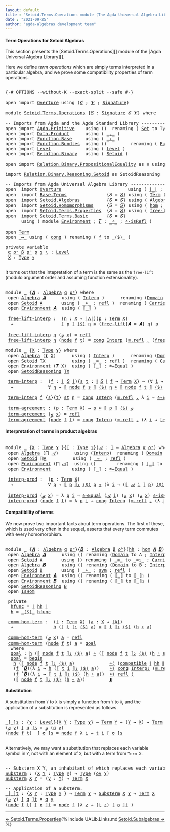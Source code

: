 ```yaml
---
layout: default
title : "Setoid.Terms.Operations module (The Agda Universal Algebra Library)"
date : "2021-09-25"
author: "agda-algebras development team"
---
```


#### <a id="term-operations">Term Operations for Setoid Algebras</a>

This section presents the [Setoid.Terms.Operations][] module of the [Agda Universal Algebra Library][].

Here we define *term operations* which are simply terms interpreted in a particular algebra, and we prove some compatibility properties of term operations.

<pre class="Agda">

<a id="511" class="Symbol">{-#</a> <a id="515" class="Keyword">OPTIONS</a> <a id="523" class="Pragma">--without-K</a> <a id="535" class="Pragma">--exact-split</a> <a id="549" class="Pragma">--safe</a> <a id="556" class="Symbol">#-}</a>

<a id="561" class="Keyword">open</a> <a id="566" class="Keyword">import</a> <a id="573" href="Overture.html" class="Module">Overture</a> <a id="582" class="Keyword">using</a> <a id="588" class="Symbol">(</a><a id="589" href="Overture.Signatures.html#648" class="Generalizable">𝓞</a> <a id="591" class="Symbol">;</a> <a id="593" href="Overture.Signatures.html#650" class="Generalizable">𝓥</a> <a id="595" class="Symbol">;</a> <a id="597" href="Overture.Signatures.html#3291" class="Function">Signature</a><a id="606" class="Symbol">)</a>

<a id="609" class="Keyword">module</a> <a id="616" href="Setoid.Terms.Operations.html" class="Module">Setoid.Terms.Operations</a> <a id="640" class="Symbol">{</a><a id="641" href="Setoid.Terms.Operations.html#641" class="Bound">𝑆</a> <a id="643" class="Symbol">:</a> <a id="645" href="Overture.Signatures.html#3291" class="Function">Signature</a> <a id="655" href="Overture.Signatures.html#648" class="Generalizable">𝓞</a> <a id="657" href="Overture.Signatures.html#650" class="Generalizable">𝓥</a><a id="658" class="Symbol">}</a> <a id="660" class="Keyword">where</a>

<a id="667" class="Comment">-- Imports from Agda and the Agda Standard Library ---------------------</a>
<a id="740" class="Keyword">open</a> <a id="745" class="Keyword">import</a> <a id="752" href="Agda.Primitive.html" class="Module">Agda.Primitive</a>    <a id="770" class="Keyword">using</a> <a id="776" class="Symbol">()</a>  <a id="780" class="Keyword">renaming</a> <a id="789" class="Symbol">(</a> <a id="791" href="Agda.Primitive.html#326" class="Primitive">Set</a> <a id="795" class="Symbol">to</a> <a id="798" class="Primitive">Type</a> <a id="803" class="Symbol">)</a>
<a id="805" class="Keyword">open</a> <a id="810" class="Keyword">import</a> <a id="817" href="Data.Product.html" class="Module">Data.Product</a>      <a id="835" class="Keyword">using</a> <a id="841" class="Symbol">(</a> <a id="843" href="Agda.Builtin.Sigma.html#236" class="InductiveConstructor Operator">_,_</a> <a id="847" class="Symbol">)</a>
<a id="849" class="Keyword">open</a> <a id="854" class="Keyword">import</a> <a id="861" href="Function.Base.html" class="Module">Function.Base</a>     <a id="879" class="Keyword">using</a> <a id="885" class="Symbol">(</a> <a id="887" href="Function.Base.html#1031" class="Function Operator">_∘_</a> <a id="891" class="Symbol">)</a>
<a id="893" class="Keyword">open</a> <a id="898" class="Keyword">import</a> <a id="905" href="Function.Bundles.html" class="Module">Function.Bundles</a>  <a id="923" class="Keyword">using</a> <a id="929" class="Symbol">()</a>         <a id="940" class="Keyword">renaming</a> <a id="949" class="Symbol">(</a> <a id="951" href="Function.Bundles.html#1868" class="Record">Func</a> <a id="956" class="Symbol">to</a> <a id="959" class="Record">_⟶_</a> <a id="963" class="Symbol">)</a>
<a id="965" class="Keyword">open</a> <a id="970" class="Keyword">import</a> <a id="977" href="Level.html" class="Module">Level</a>             <a id="995" class="Keyword">using</a> <a id="1001" class="Symbol">(</a> <a id="1003" href="Agda.Primitive.html#597" class="Postulate">Level</a> <a id="1009" class="Symbol">)</a>
<a id="1011" class="Keyword">open</a> <a id="1016" class="Keyword">import</a> <a id="1023" href="Relation.Binary.html" class="Module">Relation.Binary</a>   <a id="1041" class="Keyword">using</a> <a id="1047" class="Symbol">(</a> <a id="1049" href="Relation.Binary.Bundles.html#1009" class="Record">Setoid</a> <a id="1056" class="Symbol">)</a>

<a id="1059" class="Keyword">open</a> <a id="1064" class="Keyword">import</a> <a id="1071" href="Relation.Binary.PropositionalEquality.html" class="Module">Relation.Binary.PropositionalEquality</a> <a id="1109" class="Symbol">as</a> <a id="1112" class="Module">≡</a> <a id="1114" class="Keyword">using</a> <a id="1120" class="Symbol">(</a> <a id="1122" href="Agda.Builtin.Equality.html#151" class="Datatype Operator">_≡_</a> <a id="1126" class="Symbol">)</a>

<a id="1129" class="Keyword">import</a> <a id="1136" href="Relation.Binary.Reasoning.Setoid.html" class="Module">Relation.Binary.Reasoning.Setoid</a> <a id="1169" class="Symbol">as</a> <a id="1172" class="Module">SetoidReasoning</a>

<a id="1189" class="Comment">-- Imports from Agda Universal Algebra Library -----------------------------------</a>
<a id="1272" class="Keyword">open</a>  <a id="1278" class="Keyword">import</a> <a id="1285" href="Overture.html" class="Module">Overture</a>                         <a id="1318" class="Keyword">using</a> <a id="1324" class="Symbol">(</a> <a id="1326" href="Overture.Basic.html#4326" class="Function Operator">∣_∣</a> <a id="1330" class="Symbol">;</a> <a id="1332" href="Overture.Basic.html#4364" class="Function Operator">∥_∥</a> <a id="1336" class="Symbol">)</a>
<a id="1338" class="Keyword">open</a>  <a id="1344" class="Keyword">import</a> <a id="1351" href="Base.Terms.html" class="Module">Base.Terms</a>               <a id="1376" class="Symbol">{</a><a id="1377" class="Argument">𝑆</a> <a id="1379" class="Symbol">=</a> <a id="1381" href="Setoid.Terms.Operations.html#641" class="Bound">𝑆</a><a id="1382" class="Symbol">}</a> <a id="1384" class="Keyword">using</a> <a id="1390" class="Symbol">(</a> <a id="1392" href="Base.Terms.Basic.html#2087" class="Datatype">Term</a> <a id="1397" class="Symbol">)</a>
<a id="1399" class="Keyword">open</a>  <a id="1405" class="Keyword">import</a> <a id="1412" href="Setoid.Algebras.html" class="Module">Setoid.Algebras</a>          <a id="1437" class="Symbol">{</a><a id="1438" class="Argument">𝑆</a> <a id="1440" class="Symbol">=</a> <a id="1442" href="Setoid.Terms.Operations.html#641" class="Bound">𝑆</a><a id="1443" class="Symbol">}</a> <a id="1445" class="Keyword">using</a> <a id="1451" class="Symbol">(</a> <a id="1453" href="Setoid.Algebras.Basic.html#2837" class="Record">Algebra</a> <a id="1461" class="Symbol">;</a> <a id="1463" href="Setoid.Algebras.Basic.html#3776" class="Function Operator">_̂_</a> <a id="1467" class="Symbol">;</a> <a id="1469" href="Setoid.Algebras.Basic.html#1068" class="Function">ov</a> <a id="1472" class="Symbol">;</a> <a id="1474" href="Setoid.Algebras.Products.html#1634" class="Function">⨅</a> <a id="1476" class="Symbol">)</a>
<a id="1478" class="Keyword">open</a>  <a id="1484" class="Keyword">import</a> <a id="1491" href="Setoid.Homomorphisms.html" class="Module">Setoid.Homomorphisms</a>     <a id="1516" class="Symbol">{</a><a id="1517" class="Argument">𝑆</a> <a id="1519" class="Symbol">=</a> <a id="1521" href="Setoid.Terms.Operations.html#641" class="Bound">𝑆</a><a id="1522" class="Symbol">}</a> <a id="1524" class="Keyword">using</a> <a id="1530" class="Symbol">(</a> <a id="1532" href="Setoid.Homomorphisms.Basic.html#1918" class="Function">hom</a> <a id="1536" class="Symbol">;</a> <a id="1538" href="Setoid.Homomorphisms.Basic.html#1825" class="Record">IsHom</a> <a id="1544" class="Symbol">)</a>
<a id="1546" class="Keyword">open</a>  <a id="1552" class="Keyword">import</a> <a id="1559" href="Setoid.Terms.Properties.html" class="Module">Setoid.Terms.Properties</a>  <a id="1584" class="Symbol">{</a><a id="1585" class="Argument">𝑆</a> <a id="1587" class="Symbol">=</a> <a id="1589" href="Setoid.Terms.Operations.html#641" class="Bound">𝑆</a><a id="1590" class="Symbol">}</a> <a id="1592" class="Keyword">using</a> <a id="1598" class="Symbol">(</a> <a id="1600" href="Setoid.Terms.Properties.html#2572" class="Function">free-lift</a> <a id="1610" class="Symbol">)</a>
<a id="1612" class="Keyword">open</a>  <a id="1618" class="Keyword">import</a> <a id="1625" href="Setoid.Terms.Basic.html" class="Module">Setoid.Terms.Basic</a>       <a id="1650" class="Symbol">{</a><a id="1651" class="Argument">𝑆</a> <a id="1653" class="Symbol">=</a> <a id="1655" href="Setoid.Terms.Operations.html#641" class="Bound">𝑆</a><a id="1656" class="Symbol">}</a>
      <a id="1664" class="Keyword">using</a> <a id="1670" class="Symbol">(</a> <a id="1672" class="Keyword">module</a> <a id="1679" href="Setoid.Terms.Basic.html#3846" class="Module">Environment</a> <a id="1691" class="Symbol">;</a> <a id="1693" href="Setoid.Terms.Basic.html#2876" class="Function">𝑻</a> <a id="1695" class="Symbol">;</a> <a id="1697" href="Setoid.Terms.Basic.html#2024" class="Datatype Operator">_≐_</a> <a id="1701" class="Symbol">;</a> <a id="1703" href="Setoid.Terms.Basic.html#2259" class="Function">≐-isRefl</a> <a id="1712" class="Symbol">)</a>

<a id="1715" class="Keyword">open</a> <a id="1720" href="Base.Terms.Basic.html#2087" class="Module">Term</a>
<a id="1725" class="Keyword">open</a> <a id="1730" href="Setoid.Terms.Operations.html#959" class="Module">_⟶_</a> <a id="1734" class="Keyword">using</a> <a id="1740" class="Symbol">(</a> <a id="1742" href="Function.Bundles.html#1938" class="Field">cong</a> <a id="1747" class="Symbol">)</a> <a id="1749" class="Keyword">renaming</a> <a id="1758" class="Symbol">(</a> <a id="1760" href="Function.Bundles.html#1919" class="Field">f</a> <a id="1762" class="Symbol">to</a> <a id="1765" class="Field">_⟨$⟩_</a> <a id="1771" class="Symbol">)</a>

<a id="1774" class="Keyword">private</a> <a id="1782" class="Keyword">variable</a>
 <a id="1792" href="Setoid.Terms.Operations.html#1792" class="Generalizable">α</a> <a id="1794" href="Setoid.Terms.Operations.html#1794" class="Generalizable">ρᵃ</a> <a id="1797" href="Setoid.Terms.Operations.html#1797" class="Generalizable">β</a> <a id="1799" href="Setoid.Terms.Operations.html#1799" class="Generalizable">ρᵇ</a> <a id="1802" href="Setoid.Terms.Operations.html#1802" class="Generalizable">ρ</a> <a id="1804" href="Setoid.Terms.Operations.html#1804" class="Generalizable">χ</a> <a id="1806" href="Setoid.Terms.Operations.html#1806" class="Generalizable">ι</a> <a id="1808" class="Symbol">:</a> <a id="1810" href="Agda.Primitive.html#597" class="Postulate">Level</a>
 <a id="1817" href="Setoid.Terms.Operations.html#1817" class="Generalizable">X</a> <a id="1819" class="Symbol">:</a> <a id="1821" href="Setoid.Terms.Operations.html#798" class="Primitive">Type</a> <a id="1826" href="Setoid.Terms.Operations.html#1804" class="Generalizable">χ</a>

</pre>

It turns out that the intepretation of a term is the same as the `free-lift`
(modulo argument order and assuming function extensionality).

<pre class="Agda">

<a id="1995" class="Keyword">module</a> <a id="2002" href="Setoid.Terms.Operations.html#2002" class="Module">_</a> <a id="2004" class="Symbol">{</a><a id="2005" href="Setoid.Terms.Operations.html#2005" class="Bound">𝑨</a> <a id="2007" class="Symbol">:</a> <a id="2009" href="Setoid.Algebras.Basic.html#2837" class="Record">Algebra</a> <a id="2017" href="Setoid.Terms.Operations.html#1792" class="Generalizable">α</a> <a id="2019" href="Setoid.Terms.Operations.html#1794" class="Generalizable">ρᵃ</a><a id="2021" class="Symbol">}</a> <a id="2023" class="Keyword">where</a>
 <a id="2030" class="Keyword">open</a> <a id="2035" href="Setoid.Algebras.Basic.html#2837" class="Module">Algebra</a> <a id="2043" href="Setoid.Terms.Operations.html#2005" class="Bound">𝑨</a>      <a id="2050" class="Keyword">using</a> <a id="2056" class="Symbol">(</a> <a id="2058" href="Setoid.Algebras.Basic.html#2916" class="Field">Interp</a> <a id="2065" class="Symbol">)</a>      <a id="2072" class="Keyword">renaming</a> <a id="2081" class="Symbol">(</a><a id="2082" href="Setoid.Algebras.Basic.html#2894" class="Field">Domain</a> <a id="2089" class="Symbol">to</a> <a id="2092" class="Field">A</a> <a id="2094" class="Symbol">)</a>
 <a id="2097" class="Keyword">open</a> <a id="2102" href="Relation.Binary.Bundles.html#1009" class="Module">Setoid</a> <a id="2109" href="Setoid.Terms.Operations.html#2092" class="Field">A</a>       <a id="2117" class="Keyword">using</a> <a id="2123" class="Symbol">(</a> <a id="2125" href="Relation.Binary.Bundles.html#1098" class="Field Operator">_≈_</a> <a id="2129" class="Symbol">;</a> <a id="2131" href="Relation.Binary.Structures.html#1568" class="Function">refl</a> <a id="2136" class="Symbol">)</a>  <a id="2139" class="Keyword">renaming</a> <a id="2148" class="Symbol">(</a> <a id="2150" href="Relation.Binary.Bundles.html#1072" class="Field">Carrier</a> <a id="2158" class="Symbol">to</a> <a id="2161" class="Field">∣A∣</a> <a id="2165" class="Symbol">)</a>
 <a id="2168" class="Keyword">open</a> <a id="2173" href="Setoid.Terms.Basic.html#3846" class="Module">Environment</a> <a id="2185" href="Setoid.Terms.Operations.html#2005" class="Bound">𝑨</a>  <a id="2188" class="Keyword">using</a> <a id="2194" class="Symbol">(</a> <a id="2196" href="Setoid.Terms.Basic.html#4904" class="Function Operator">⟦_⟧</a> <a id="2200" class="Symbol">)</a>

 <a id="2204" href="Setoid.Terms.Operations.html#2204" class="Function">free-lift-interp</a> <a id="2221" class="Symbol">:</a>  <a id="2224" class="Symbol">(</a><a id="2225" href="Setoid.Terms.Operations.html#2225" class="Bound">η</a> <a id="2227" class="Symbol">:</a> <a id="2229" href="Setoid.Terms.Operations.html#1817" class="Generalizable">X</a> <a id="2231" class="Symbol">→</a> <a id="2233" href="Setoid.Terms.Operations.html#2161" class="Function">∣A∣</a><a id="2236" class="Symbol">)(</a><a id="2238" href="Setoid.Terms.Operations.html#2238" class="Bound">p</a> <a id="2240" class="Symbol">:</a> <a id="2242" href="Base.Terms.Basic.html#2087" class="Datatype">Term</a> <a id="2247" href="Setoid.Terms.Operations.html#1817" class="Generalizable">X</a><a id="2248" class="Symbol">)</a>
  <a id="2252" class="Symbol">→</a>                  <a id="2271" href="Setoid.Terms.Basic.html#4904" class="Function Operator">⟦</a> <a id="2273" href="Setoid.Terms.Operations.html#2238" class="Bound">p</a> <a id="2275" href="Setoid.Terms.Basic.html#4904" class="Function Operator">⟧</a> <a id="2277" href="Setoid.Terms.Operations.html#1765" class="Field Operator">⟨$⟩</a> <a id="2281" href="Setoid.Terms.Operations.html#2225" class="Bound">η</a> <a id="2283" href="Relation.Binary.Bundles.html#1098" class="Function Operator">≈</a> <a id="2285" class="Symbol">(</a><a id="2286" href="Setoid.Terms.Properties.html#2572" class="Function">free-lift</a><a id="2295" class="Symbol">{</a><a id="2296" class="Argument">𝑨</a> <a id="2298" class="Symbol">=</a> <a id="2300" href="Setoid.Terms.Operations.html#2005" class="Bound">𝑨</a><a id="2301" class="Symbol">}</a> <a id="2303" href="Setoid.Terms.Operations.html#2225" class="Bound">η</a><a id="2304" class="Symbol">)</a> <a id="2306" href="Setoid.Terms.Operations.html#2238" class="Bound">p</a>

 <a id="2310" href="Setoid.Terms.Operations.html#2204" class="Function">free-lift-interp</a> <a id="2327" href="Setoid.Terms.Operations.html#2327" class="Bound">η</a> <a id="2329" class="Symbol">(</a><a id="2330" href="Base.Terms.Basic.html#2128" class="InductiveConstructor">ℊ</a> <a id="2332" href="Setoid.Terms.Operations.html#2332" class="Bound">x</a><a id="2333" class="Symbol">)</a> <a id="2335" class="Symbol">=</a> <a id="2337" href="Relation.Binary.Structures.html#1568" class="Function">refl</a>
 <a id="2343" href="Setoid.Terms.Operations.html#2204" class="Function">free-lift-interp</a> <a id="2360" href="Setoid.Terms.Operations.html#2360" class="Bound">η</a> <a id="2362" class="Symbol">(</a><a id="2363" href="Base.Terms.Basic.html#2170" class="InductiveConstructor">node</a> <a id="2368" href="Setoid.Terms.Operations.html#2368" class="Bound">f</a> <a id="2370" href="Setoid.Terms.Operations.html#2370" class="Bound">t</a><a id="2371" class="Symbol">)</a> <a id="2373" class="Symbol">=</a> <a id="2375" href="Function.Bundles.html#1938" class="Field">cong</a> <a id="2380" href="Setoid.Algebras.Basic.html#2916" class="Field">Interp</a> <a id="2387" class="Symbol">(</a><a id="2388" href="Agda.Builtin.Equality.html#208" class="InductiveConstructor">≡.refl</a> <a id="2395" href="Agda.Builtin.Sigma.html#236" class="InductiveConstructor Operator">,</a> <a id="2397" class="Symbol">(</a><a id="2398" href="Setoid.Terms.Operations.html#2204" class="Function">free-lift-interp</a> <a id="2415" href="Setoid.Terms.Operations.html#2360" class="Bound">η</a><a id="2416" class="Symbol">)</a> <a id="2418" href="Function.Base.html#1031" class="Function Operator">∘</a> <a id="2420" href="Setoid.Terms.Operations.html#2370" class="Bound">t</a><a id="2421" class="Symbol">)</a>

<a id="2424" class="Keyword">module</a> <a id="2431" href="Setoid.Terms.Operations.html#2431" class="Module">_</a> <a id="2433" class="Symbol">{</a><a id="2434" href="Setoid.Terms.Operations.html#2434" class="Bound">X</a> <a id="2436" class="Symbol">:</a> <a id="2438" href="Setoid.Terms.Operations.html#798" class="Primitive">Type</a> <a id="2443" href="Setoid.Terms.Operations.html#1804" class="Generalizable">χ</a><a id="2444" class="Symbol">}</a> <a id="2446" class="Keyword">where</a>
 <a id="2453" class="Keyword">open</a> <a id="2458" href="Setoid.Algebras.Basic.html#2837" class="Module">Algebra</a> <a id="2466" class="Symbol">(</a><a id="2467" href="Setoid.Terms.Basic.html#2876" class="Function">𝑻</a> <a id="2469" href="Setoid.Terms.Operations.html#2434" class="Bound">X</a><a id="2470" class="Symbol">)</a>      <a id="2477" class="Keyword">using</a> <a id="2483" class="Symbol">(</a> <a id="2485" href="Setoid.Algebras.Basic.html#2916" class="Field">Interp</a> <a id="2492" class="Symbol">)</a>      <a id="2499" class="Keyword">renaming</a> <a id="2508" class="Symbol">(</a><a id="2509" href="Setoid.Algebras.Basic.html#2894" class="Field">Domain</a> <a id="2516" class="Symbol">to</a> <a id="2519" class="Field">TX</a> <a id="2522" class="Symbol">)</a>
 <a id="2525" class="Keyword">open</a> <a id="2530" href="Relation.Binary.Bundles.html#1009" class="Module">Setoid</a> <a id="2537" href="Setoid.Terms.Operations.html#2519" class="Function">TX</a>          <a id="2549" class="Keyword">using</a> <a id="2555" class="Symbol">(</a> <a id="2557" href="Relation.Binary.Bundles.html#1098" class="Field Operator">_≈_</a> <a id="2561" class="Symbol">;</a> <a id="2563" href="Relation.Binary.Structures.html#1568" class="Function">refl</a> <a id="2568" class="Symbol">)</a>  <a id="2571" class="Keyword">renaming</a> <a id="2580" class="Symbol">(</a> <a id="2582" href="Relation.Binary.Bundles.html#1072" class="Field">Carrier</a> <a id="2590" class="Symbol">to</a> <a id="2593" class="Field">∣TX∣</a> <a id="2598" class="Symbol">)</a>
 <a id="2601" class="Keyword">open</a> <a id="2606" href="Setoid.Terms.Basic.html#3846" class="Module">Environment</a> <a id="2618" class="Symbol">(</a><a id="2619" href="Setoid.Terms.Basic.html#2876" class="Function">𝑻</a> <a id="2621" href="Setoid.Terms.Operations.html#2434" class="Bound">X</a><a id="2622" class="Symbol">)</a>  <a id="2625" class="Keyword">using</a> <a id="2631" class="Symbol">(</a> <a id="2633" href="Setoid.Terms.Basic.html#4904" class="Function Operator">⟦_⟧</a> <a id="2637" class="Symbol">;</a> <a id="2639" href="Setoid.Terms.Basic.html#5440" class="Function">≐→Equal</a> <a id="2647" class="Symbol">)</a>
 <a id="2650" class="Keyword">open</a> <a id="2655" href="Relation.Binary.Reasoning.Setoid.html" class="Module">SetoidReasoning</a> <a id="2671" href="Setoid.Terms.Operations.html#2519" class="Function">TX</a>

 <a id="2676" href="Setoid.Terms.Operations.html#2676" class="Function">term-interp</a> <a id="2688" class="Symbol">:</a>  <a id="2691" class="Symbol">(</a><a id="2692" href="Setoid.Terms.Operations.html#2692" class="Bound">f</a> <a id="2694" class="Symbol">:</a> <a id="2696" href="Overture.Basic.html#4326" class="Function Operator">∣</a> <a id="2698" href="Setoid.Terms.Operations.html#641" class="Bound">𝑆</a> <a id="2700" href="Overture.Basic.html#4326" class="Function Operator">∣</a><a id="2701" class="Symbol">){</a><a id="2703" href="Setoid.Terms.Operations.html#2703" class="Bound">s</a> <a id="2705" href="Setoid.Terms.Operations.html#2705" class="Bound">t</a> <a id="2707" class="Symbol">:</a> <a id="2709" href="Overture.Basic.html#4364" class="Function Operator">∥</a> <a id="2711" href="Setoid.Terms.Operations.html#641" class="Bound">𝑆</a> <a id="2713" href="Overture.Basic.html#4364" class="Function Operator">∥</a> <a id="2715" href="Setoid.Terms.Operations.html#2692" class="Bound">f</a> <a id="2717" class="Symbol">→</a> <a id="2719" href="Base.Terms.Basic.html#2087" class="Datatype">Term</a> <a id="2724" href="Setoid.Terms.Operations.html#2434" class="Bound">X</a><a id="2725" class="Symbol">}</a> <a id="2727" class="Symbol">→</a> <a id="2729" class="Symbol">(∀</a> <a id="2732" href="Setoid.Terms.Operations.html#2732" class="Bound">i</a> <a id="2734" class="Symbol">→</a> <a id="2736" href="Setoid.Terms.Operations.html#2703" class="Bound">s</a> <a id="2738" href="Setoid.Terms.Operations.html#2732" class="Bound">i</a> <a id="2740" href="Setoid.Terms.Basic.html#2024" class="Datatype Operator">≐</a> <a id="2742" href="Setoid.Terms.Operations.html#2705" class="Bound">t</a> <a id="2744" href="Setoid.Terms.Operations.html#2732" class="Bound">i</a><a id="2745" class="Symbol">)</a>
  <a id="2749" class="Symbol">→</a>             <a id="2763" class="Symbol">∀</a> <a id="2765" href="Setoid.Terms.Operations.html#2765" class="Bound">η</a> <a id="2767" class="Symbol">→</a> <a id="2769" href="Setoid.Terms.Basic.html#4904" class="Function Operator">⟦</a> <a id="2771" href="Base.Terms.Basic.html#2170" class="InductiveConstructor">node</a> <a id="2776" href="Setoid.Terms.Operations.html#2692" class="Bound">f</a> <a id="2778" href="Setoid.Terms.Operations.html#2703" class="Bound">s</a> <a id="2780" href="Setoid.Terms.Basic.html#4904" class="Function Operator">⟧</a> <a id="2782" href="Setoid.Terms.Operations.html#1765" class="Field Operator">⟨$⟩</a> <a id="2786" href="Setoid.Terms.Operations.html#2765" class="Bound">η</a> <a id="2788" href="Relation.Binary.Bundles.html#1098" class="Function Operator">≈</a> <a id="2790" href="Setoid.Terms.Basic.html#4904" class="Function Operator">⟦</a> <a id="2792" href="Base.Terms.Basic.html#2170" class="InductiveConstructor">node</a> <a id="2797" href="Setoid.Terms.Operations.html#2692" class="Bound">f</a> <a id="2799" href="Setoid.Terms.Operations.html#2705" class="Bound">t</a> <a id="2801" href="Setoid.Terms.Basic.html#4904" class="Function Operator">⟧</a> <a id="2803" href="Setoid.Terms.Operations.html#1765" class="Field Operator">⟨$⟩</a> <a id="2807" href="Setoid.Terms.Operations.html#2765" class="Bound">η</a> <a id="2809" class="Comment">-- (f ̂ 𝑻 X) t</a>

 <a id="2826" href="Setoid.Terms.Operations.html#2676" class="Function">term-interp</a> <a id="2838" href="Setoid.Terms.Operations.html#2838" class="Bound">f</a> <a id="2840" class="Symbol">{</a><a id="2841" href="Setoid.Terms.Operations.html#2841" class="Bound">s</a><a id="2842" class="Symbol">}{</a><a id="2844" href="Setoid.Terms.Operations.html#2844" class="Bound">t</a><a id="2845" class="Symbol">}</a> <a id="2847" href="Setoid.Terms.Operations.html#2847" class="Bound">st</a> <a id="2850" href="Setoid.Terms.Operations.html#2850" class="Bound">η</a> <a id="2852" class="Symbol">=</a> <a id="2854" href="Function.Bundles.html#1938" class="Field">cong</a> <a id="2859" href="Setoid.Algebras.Basic.html#2916" class="Function">Interp</a> <a id="2866" class="Symbol">(</a><a id="2867" href="Agda.Builtin.Equality.html#208" class="InductiveConstructor">≡.refl</a> <a id="2874" href="Agda.Builtin.Sigma.html#236" class="InductiveConstructor Operator">,</a> <a id="2876" class="Symbol">λ</a> <a id="2878" href="Setoid.Terms.Operations.html#2878" class="Bound">i</a> <a id="2880" class="Symbol">→</a> <a id="2882" href="Setoid.Terms.Basic.html#5440" class="Function">≐→Equal</a> <a id="2890" class="Symbol">(</a><a id="2891" href="Setoid.Terms.Operations.html#2841" class="Bound">s</a> <a id="2893" href="Setoid.Terms.Operations.html#2878" class="Bound">i</a><a id="2894" class="Symbol">)</a> <a id="2896" class="Symbol">(</a><a id="2897" href="Setoid.Terms.Operations.html#2844" class="Bound">t</a> <a id="2899" href="Setoid.Terms.Operations.html#2878" class="Bound">i</a><a id="2900" class="Symbol">)</a> <a id="2902" class="Symbol">(</a><a id="2903" href="Setoid.Terms.Operations.html#2847" class="Bound">st</a> <a id="2906" href="Setoid.Terms.Operations.html#2878" class="Bound">i</a><a id="2907" class="Symbol">)</a> <a id="2909" href="Setoid.Terms.Operations.html#2850" class="Bound">η</a> <a id="2911" class="Symbol">)</a>

 <a id="2915" href="Setoid.Terms.Operations.html#2915" class="Function">term-agreement</a> <a id="2930" class="Symbol">:</a> <a id="2932" class="Symbol">(</a><a id="2933" href="Setoid.Terms.Operations.html#2933" class="Bound">p</a> <a id="2935" class="Symbol">:</a> <a id="2937" href="Base.Terms.Basic.html#2087" class="Datatype">Term</a> <a id="2942" href="Setoid.Terms.Operations.html#2434" class="Bound">X</a><a id="2943" class="Symbol">)</a> <a id="2945" class="Symbol">→</a> <a id="2947" href="Setoid.Terms.Operations.html#2933" class="Bound">p</a> <a id="2949" href="Relation.Binary.Bundles.html#1098" class="Function Operator">≈</a> <a id="2951" href="Setoid.Terms.Basic.html#4904" class="Function Operator">⟦</a> <a id="2953" href="Setoid.Terms.Operations.html#2933" class="Bound">p</a> <a id="2955" href="Setoid.Terms.Basic.html#4904" class="Function Operator">⟧</a> <a id="2957" href="Setoid.Terms.Operations.html#1765" class="Field Operator">⟨$⟩</a> <a id="2961" href="Base.Terms.Basic.html#2128" class="InductiveConstructor">ℊ</a>
 <a id="2964" href="Setoid.Terms.Operations.html#2915" class="Function">term-agreement</a> <a id="2979" class="Symbol">(</a><a id="2980" href="Base.Terms.Basic.html#2128" class="InductiveConstructor">ℊ</a> <a id="2982" href="Setoid.Terms.Operations.html#2982" class="Bound">x</a><a id="2983" class="Symbol">)</a> <a id="2985" class="Symbol">=</a> <a id="2987" href="Relation.Binary.Structures.html#1568" class="Function">refl</a>
 <a id="2993" href="Setoid.Terms.Operations.html#2915" class="Function">term-agreement</a> <a id="3008" class="Symbol">(</a><a id="3009" href="Base.Terms.Basic.html#2170" class="InductiveConstructor">node</a> <a id="3014" href="Setoid.Terms.Operations.html#3014" class="Bound">f</a> <a id="3016" href="Setoid.Terms.Operations.html#3016" class="Bound">t</a><a id="3017" class="Symbol">)</a> <a id="3019" class="Symbol">=</a> <a id="3021" href="Function.Bundles.html#1938" class="Field">cong</a> <a id="3026" href="Setoid.Algebras.Basic.html#2916" class="Function">Interp</a> <a id="3033" class="Symbol">(</a><a id="3034" href="Agda.Builtin.Equality.html#208" class="InductiveConstructor">≡.refl</a> <a id="3041" href="Agda.Builtin.Sigma.html#236" class="InductiveConstructor Operator">,</a> <a id="3043" class="Symbol">(λ</a> <a id="3046" href="Setoid.Terms.Operations.html#3046" class="Bound">i</a> <a id="3048" class="Symbol">→</a> <a id="3050" href="Setoid.Terms.Operations.html#2915" class="Function">term-agreement</a> <a id="3065" class="Symbol">(</a><a id="3066" href="Setoid.Terms.Operations.html#3016" class="Bound">t</a> <a id="3068" href="Setoid.Terms.Operations.html#3046" class="Bound">i</a><a id="3069" class="Symbol">)))</a>
</pre>

#### <a id="interpretation-of-terms-in-product-algebras">Interpretation of terms in product algebras</a>

<pre class="Agda">

<a id="3205" class="Keyword">module</a> <a id="3212" href="Setoid.Terms.Operations.html#3212" class="Module">_</a> <a id="3214" class="Symbol">{</a><a id="3215" href="Setoid.Terms.Operations.html#3215" class="Bound">X</a> <a id="3217" class="Symbol">:</a> <a id="3219" href="Setoid.Terms.Operations.html#798" class="Primitive">Type</a> <a id="3224" href="Setoid.Terms.Operations.html#1804" class="Generalizable">χ</a> <a id="3226" class="Symbol">}{</a><a id="3228" href="Setoid.Terms.Operations.html#3228" class="Bound">I</a> <a id="3230" class="Symbol">:</a> <a id="3232" href="Setoid.Terms.Operations.html#798" class="Primitive">Type</a> <a id="3237" href="Setoid.Terms.Operations.html#1806" class="Generalizable">ι</a><a id="3238" class="Symbol">}(</a><a id="3240" href="Setoid.Terms.Operations.html#3240" class="Bound">𝒜</a> <a id="3242" class="Symbol">:</a> <a id="3244" href="Setoid.Terms.Operations.html#3228" class="Bound">I</a> <a id="3246" class="Symbol">→</a> <a id="3248" href="Setoid.Algebras.Basic.html#2837" class="Record">Algebra</a> <a id="3256" href="Setoid.Terms.Operations.html#1792" class="Generalizable">α</a> <a id="3258" href="Setoid.Terms.Operations.html#1794" class="Generalizable">ρᵃ</a><a id="3260" class="Symbol">)</a> <a id="3262" class="Keyword">where</a>
 <a id="3269" class="Keyword">open</a> <a id="3274" href="Setoid.Algebras.Basic.html#2837" class="Module">Algebra</a> <a id="3282" class="Symbol">(</a><a id="3283" href="Setoid.Algebras.Products.html#1634" class="Function">⨅</a> <a id="3285" href="Setoid.Terms.Operations.html#3240" class="Bound">𝒜</a><a id="3286" class="Symbol">)</a>      <a id="3293" class="Keyword">using</a> <a id="3299" class="Symbol">(</a><a id="3300" href="Setoid.Algebras.Basic.html#2916" class="Field">Interp</a><a id="3306" class="Symbol">)</a>  <a id="3309" class="Keyword">renaming</a> <a id="3318" class="Symbol">(</a> <a id="3320" href="Setoid.Algebras.Basic.html#2894" class="Field">Domain</a> <a id="3327" class="Symbol">to</a> <a id="3330" class="Field">⨅A</a> <a id="3333" class="Symbol">)</a>
 <a id="3336" class="Keyword">open</a> <a id="3341" href="Relation.Binary.Bundles.html#1009" class="Module">Setoid</a> <a id="3348" href="Setoid.Terms.Operations.html#3330" class="Function">⨅A</a>          <a id="3360" class="Keyword">using</a> <a id="3366" class="Symbol">(</a> <a id="3368" href="Relation.Binary.Bundles.html#1098" class="Field Operator">_≈_</a> <a id="3372" class="Symbol">;</a> <a id="3374" href="Relation.Binary.Structures.html#1568" class="Function">refl</a> <a id="3379" class="Symbol">)</a>
 <a id="3382" class="Keyword">open</a> <a id="3387" href="Setoid.Terms.Basic.html#3846" class="Module">Environment</a> <a id="3399" class="Symbol">(</a><a id="3400" href="Setoid.Algebras.Products.html#1634" class="Function">⨅</a> <a id="3402" href="Setoid.Terms.Operations.html#3240" class="Bound">𝒜</a><a id="3403" class="Symbol">)</a>  <a id="3406" class="Keyword">using</a> <a id="3412" class="Symbol">()</a>        <a id="3422" class="Keyword">renaming</a> <a id="3431" class="Symbol">(</a> <a id="3433" href="Setoid.Terms.Basic.html#4904" class="Function Operator">⟦_⟧</a> <a id="3437" class="Symbol">to</a> <a id="3440" class="Function Operator">⟦_⟧₁</a> <a id="3445" class="Symbol">)</a>
 <a id="3448" class="Keyword">open</a> <a id="3453" href="Setoid.Terms.Basic.html#3846" class="Module">Environment</a>        <a id="3472" class="Keyword">using</a> <a id="3478" class="Symbol">(</a> <a id="3480" href="Setoid.Terms.Basic.html#4904" class="Function Operator">⟦_⟧</a> <a id="3484" class="Symbol">;</a> <a id="3486" href="Setoid.Terms.Basic.html#5440" class="Function">≐→Equal</a> <a id="3494" class="Symbol">)</a>

 <a id="3498" href="Setoid.Terms.Operations.html#3498" class="Function">interp-prod</a> <a id="3510" class="Symbol">:</a>  <a id="3513" class="Symbol">(</a><a id="3514" href="Setoid.Terms.Operations.html#3514" class="Bound">p</a> <a id="3516" class="Symbol">:</a> <a id="3518" href="Base.Terms.Basic.html#2087" class="Datatype">Term</a> <a id="3523" href="Setoid.Terms.Operations.html#3215" class="Bound">X</a><a id="3524" class="Symbol">)</a>
  <a id="3528" class="Symbol">→</a>             <a id="3542" class="Symbol">∀</a> <a id="3544" href="Setoid.Terms.Operations.html#3544" class="Bound">ρ</a> <a id="3546" class="Symbol">→</a> <a id="3548" href="Setoid.Terms.Operations.html#3440" class="Function Operator">⟦</a> <a id="3550" href="Setoid.Terms.Operations.html#3514" class="Bound">p</a> <a id="3552" href="Setoid.Terms.Operations.html#3440" class="Function Operator">⟧₁</a> <a id="3555" href="Setoid.Terms.Operations.html#1765" class="Field Operator">⟨$⟩</a> <a id="3559" href="Setoid.Terms.Operations.html#3544" class="Bound">ρ</a> <a id="3561" href="Relation.Binary.Bundles.html#1098" class="Function Operator">≈</a> <a id="3563" class="Symbol">(λ</a> <a id="3566" href="Setoid.Terms.Operations.html#3566" class="Bound">i</a> <a id="3568" class="Symbol">→</a> <a id="3570" class="Symbol">(</a><a id="3571" href="Setoid.Terms.Basic.html#4904" class="Function Operator">⟦</a> <a id="3573" href="Setoid.Terms.Operations.html#3240" class="Bound">𝒜</a> <a id="3575" href="Setoid.Terms.Operations.html#3566" class="Bound">i</a> <a id="3577" href="Setoid.Terms.Basic.html#4904" class="Function Operator">⟧</a> <a id="3579" href="Setoid.Terms.Operations.html#3514" class="Bound">p</a><a id="3580" class="Symbol">)</a> <a id="3582" href="Setoid.Terms.Operations.html#1765" class="Field Operator">⟨$⟩</a> <a id="3586" class="Symbol">(λ</a> <a id="3589" href="Setoid.Terms.Operations.html#3589" class="Bound">x</a> <a id="3591" class="Symbol">→</a> <a id="3593" class="Symbol">(</a><a id="3594" href="Setoid.Terms.Operations.html#3544" class="Bound">ρ</a> <a id="3596" href="Setoid.Terms.Operations.html#3589" class="Bound">x</a><a id="3597" class="Symbol">)</a> <a id="3599" href="Setoid.Terms.Operations.html#3566" class="Bound">i</a><a id="3600" class="Symbol">))</a>

 <a id="3605" href="Setoid.Terms.Operations.html#3498" class="Function">interp-prod</a> <a id="3617" class="Symbol">(</a><a id="3618" href="Base.Terms.Basic.html#2128" class="InductiveConstructor">ℊ</a> <a id="3620" href="Setoid.Terms.Operations.html#3620" class="Bound">x</a><a id="3621" class="Symbol">)</a> <a id="3623" class="Symbol">=</a> <a id="3625" class="Symbol">λ</a> <a id="3627" href="Setoid.Terms.Operations.html#3627" class="Bound">ρ</a> <a id="3629" href="Setoid.Terms.Operations.html#3629" class="Bound">i</a> <a id="3631" class="Symbol">→</a> <a id="3633" href="Setoid.Terms.Basic.html#5440" class="Function">≐→Equal</a> <a id="3641" class="Symbol">(</a><a id="3642" href="Setoid.Terms.Operations.html#3240" class="Bound">𝒜</a> <a id="3644" href="Setoid.Terms.Operations.html#3629" class="Bound">i</a><a id="3645" class="Symbol">)</a> <a id="3647" class="Symbol">(</a><a id="3648" href="Base.Terms.Basic.html#2128" class="InductiveConstructor">ℊ</a> <a id="3650" href="Setoid.Terms.Operations.html#3620" class="Bound">x</a><a id="3651" class="Symbol">)</a> <a id="3653" class="Symbol">(</a><a id="3654" href="Base.Terms.Basic.html#2128" class="InductiveConstructor">ℊ</a> <a id="3656" href="Setoid.Terms.Operations.html#3620" class="Bound">x</a><a id="3657" class="Symbol">)</a> <a id="3659" href="Setoid.Terms.Basic.html#2259" class="Function">≐-isRefl</a> <a id="3668" class="Symbol">λ</a> <a id="3670" href="Setoid.Terms.Operations.html#3670" class="Bound">x&#39;</a> <a id="3673" class="Symbol">→</a> <a id="3675" class="Symbol">(</a><a id="3676" href="Setoid.Terms.Operations.html#3627" class="Bound">ρ</a> <a id="3678" href="Setoid.Terms.Operations.html#3620" class="Bound">x</a><a id="3679" class="Symbol">)</a> <a id="3681" href="Setoid.Terms.Operations.html#3629" class="Bound">i</a>
 <a id="3684" href="Setoid.Terms.Operations.html#3498" class="Function">interp-prod</a> <a id="3696" class="Symbol">(</a><a id="3697" href="Base.Terms.Basic.html#2170" class="InductiveConstructor">node</a> <a id="3702" href="Setoid.Terms.Operations.html#3702" class="Bound">f</a> <a id="3704" href="Setoid.Terms.Operations.html#3704" class="Bound">t</a><a id="3705" class="Symbol">)</a> <a id="3707" class="Symbol">=</a> <a id="3709" class="Symbol">λ</a> <a id="3711" href="Setoid.Terms.Operations.html#3711" class="Bound">ρ</a> <a id="3713" href="Setoid.Terms.Operations.html#3713" class="Bound">i</a> <a id="3715" class="Symbol">→</a> <a id="3717" href="Function.Bundles.html#1938" class="Field">cong</a> <a id="3722" href="Setoid.Algebras.Basic.html#2916" class="Function">Interp</a> <a id="3729" class="Symbol">(</a><a id="3730" href="Agda.Builtin.Equality.html#208" class="InductiveConstructor">≡.refl</a> <a id="3737" href="Agda.Builtin.Sigma.html#236" class="InductiveConstructor Operator">,</a> <a id="3739" class="Symbol">(λ</a> <a id="3742" href="Setoid.Terms.Operations.html#3742" class="Bound">j</a> <a id="3744" href="Setoid.Terms.Operations.html#3744" class="Bound">k</a> <a id="3746" class="Symbol">→</a> <a id="3748" href="Setoid.Terms.Operations.html#3498" class="Function">interp-prod</a> <a id="3760" class="Symbol">(</a><a id="3761" href="Setoid.Terms.Operations.html#3704" class="Bound">t</a> <a id="3763" href="Setoid.Terms.Operations.html#3742" class="Bound">j</a><a id="3764" class="Symbol">)</a> <a id="3766" href="Setoid.Terms.Operations.html#3711" class="Bound">ρ</a> <a id="3768" href="Setoid.Terms.Operations.html#3744" class="Bound">k</a><a id="3769" class="Symbol">))</a> <a id="3772" href="Setoid.Terms.Operations.html#3713" class="Bound">i</a>
</pre>

#### <a id="compatibility-of-terms">Compatibility of terms</a>

We now prove two important facts about term operations.  The first of these, which is used very often in the sequel, asserts that every term commutes with every homomorphism.

<pre class="Agda">

<a id="4040" class="Keyword">module</a> <a id="4047" href="Setoid.Terms.Operations.html#4047" class="Module">_</a> <a id="4049" class="Symbol">{</a><a id="4050" href="Setoid.Terms.Operations.html#4050" class="Bound">𝑨</a> <a id="4052" class="Symbol">:</a> <a id="4054" href="Setoid.Algebras.Basic.html#2837" class="Record">Algebra</a> <a id="4062" href="Setoid.Terms.Operations.html#1792" class="Generalizable">α</a> <a id="4064" href="Setoid.Terms.Operations.html#1794" class="Generalizable">ρᵃ</a><a id="4066" class="Symbol">}{</a><a id="4068" href="Setoid.Terms.Operations.html#4068" class="Bound">𝑩</a> <a id="4070" class="Symbol">:</a> <a id="4072" href="Setoid.Algebras.Basic.html#2837" class="Record">Algebra</a> <a id="4080" href="Setoid.Terms.Operations.html#1797" class="Generalizable">β</a> <a id="4082" href="Setoid.Terms.Operations.html#1799" class="Generalizable">ρᵇ</a><a id="4084" class="Symbol">}(</a><a id="4086" href="Setoid.Terms.Operations.html#4086" class="Bound">hh</a> <a id="4089" class="Symbol">:</a> <a id="4091" href="Setoid.Homomorphisms.Basic.html#1918" class="Function">hom</a> <a id="4095" href="Setoid.Terms.Operations.html#4050" class="Bound">𝑨</a> <a id="4097" href="Setoid.Terms.Operations.html#4068" class="Bound">𝑩</a><a id="4098" class="Symbol">)</a> <a id="4100" class="Keyword">where</a>
 <a id="4107" class="Keyword">open</a> <a id="4112" href="Setoid.Algebras.Basic.html#2837" class="Module">Algebra</a> <a id="4120" href="Setoid.Terms.Operations.html#4050" class="Bound">𝑨</a>      <a id="4127" class="Keyword">using</a> <a id="4133" class="Symbol">()</a> <a id="4136" class="Keyword">renaming</a> <a id="4145" class="Symbol">(</a><a id="4146" href="Setoid.Algebras.Basic.html#2894" class="Field">Domain</a> <a id="4153" class="Symbol">to</a> <a id="4156" class="Field">A</a> <a id="4158" class="Symbol">;</a> <a id="4160" href="Setoid.Algebras.Basic.html#2916" class="Field">Interp</a> <a id="4167" class="Symbol">to</a> <a id="4170" class="Field">Interp₁</a> <a id="4178" class="Symbol">)</a>
 <a id="4181" class="Keyword">open</a> <a id="4186" href="Relation.Binary.Bundles.html#1009" class="Module">Setoid</a> <a id="4193" href="Setoid.Terms.Operations.html#4156" class="Function">A</a>       <a id="4201" class="Keyword">using</a> <a id="4207" class="Symbol">()</a> <a id="4210" class="Keyword">renaming</a> <a id="4219" class="Symbol">(</a> <a id="4221" href="Relation.Binary.Bundles.html#1098" class="Field Operator">_≈_</a> <a id="4225" class="Symbol">to</a> <a id="4228" class="Field Operator">_≈₁_</a> <a id="4233" class="Symbol">;</a> <a id="4235" href="Relation.Binary.Bundles.html#1072" class="Field">Carrier</a> <a id="4243" class="Symbol">to</a> <a id="4246" class="Field">∣A∣</a> <a id="4250" class="Symbol">)</a>
 <a id="4253" class="Keyword">open</a> <a id="4258" href="Setoid.Algebras.Basic.html#2837" class="Module">Algebra</a> <a id="4266" href="Setoid.Terms.Operations.html#4068" class="Bound">𝑩</a>      <a id="4273" class="Keyword">using</a> <a id="4279" class="Symbol">()</a> <a id="4282" class="Keyword">renaming</a> <a id="4291" class="Symbol">(</a><a id="4292" href="Setoid.Algebras.Basic.html#2894" class="Field">Domain</a> <a id="4299" class="Symbol">to</a> <a id="4302" class="Field">B</a> <a id="4304" class="Symbol">;</a> <a id="4306" href="Setoid.Algebras.Basic.html#2916" class="Field">Interp</a> <a id="4313" class="Symbol">to</a> <a id="4316" class="Field">Interp₂</a> <a id="4324" class="Symbol">)</a>
 <a id="4327" class="Keyword">open</a> <a id="4332" href="Relation.Binary.Bundles.html#1009" class="Module">Setoid</a> <a id="4339" href="Setoid.Terms.Operations.html#4302" class="Function">B</a>       <a id="4347" class="Keyword">using</a> <a id="4353" class="Symbol">(</a> <a id="4355" href="Relation.Binary.Bundles.html#1098" class="Field Operator">_≈_</a> <a id="4359" class="Symbol">;</a> <a id="4361" href="Relation.Binary.Structures.html#1594" class="Function">sym</a> <a id="4365" class="Symbol">;</a> <a id="4367" href="Relation.Binary.Structures.html#1568" class="Function">refl</a> <a id="4372" class="Symbol">)</a>
 <a id="4375" class="Keyword">open</a> <a id="4380" href="Setoid.Terms.Basic.html#3846" class="Module">Environment</a> <a id="4392" href="Setoid.Terms.Operations.html#4050" class="Bound">𝑨</a>  <a id="4395" class="Keyword">using</a> <a id="4401" class="Symbol">()</a> <a id="4404" class="Keyword">renaming</a> <a id="4413" class="Symbol">(</a> <a id="4415" href="Setoid.Terms.Basic.html#4904" class="Function Operator">⟦_⟧</a> <a id="4419" class="Symbol">to</a> <a id="4422" class="Function Operator">⟦_⟧₁</a> <a id="4427" class="Symbol">)</a>
 <a id="4430" class="Keyword">open</a> <a id="4435" href="Setoid.Terms.Basic.html#3846" class="Module">Environment</a> <a id="4447" href="Setoid.Terms.Operations.html#4068" class="Bound">𝑩</a>  <a id="4450" class="Keyword">using</a> <a id="4456" class="Symbol">()</a> <a id="4459" class="Keyword">renaming</a> <a id="4468" class="Symbol">(</a> <a id="4470" href="Setoid.Terms.Basic.html#4904" class="Function Operator">⟦_⟧</a> <a id="4474" class="Symbol">to</a> <a id="4477" class="Function Operator">⟦_⟧₂</a> <a id="4482" class="Symbol">)</a>
 <a id="4485" class="Keyword">open</a> <a id="4490" href="Relation.Binary.Reasoning.Setoid.html" class="Module">SetoidReasoning</a> <a id="4506" href="Setoid.Terms.Operations.html#4302" class="Function">B</a>
 <a id="4509" class="Keyword">open</a> <a id="4514" href="Setoid.Homomorphisms.Basic.html#1825" class="Module">IsHom</a>

 <a id="4522" class="Keyword">private</a>
  <a id="4532" href="Setoid.Terms.Operations.html#4532" class="Function">hfunc</a> <a id="4538" class="Symbol">=</a> <a id="4540" href="Overture.Basic.html#4326" class="Function Operator">∣</a> <a id="4542" href="Setoid.Terms.Operations.html#4086" class="Bound">hh</a> <a id="4545" href="Overture.Basic.html#4326" class="Function Operator">∣</a>
  <a id="4549" href="Setoid.Terms.Operations.html#4549" class="Function">h</a> <a id="4551" class="Symbol">=</a> <a id="4553" href="Setoid.Terms.Operations.html#1765" class="Field Operator">_⟨$⟩_</a> <a id="4559" href="Setoid.Terms.Operations.html#4532" class="Function">hfunc</a>

 <a id="4567" href="Setoid.Terms.Operations.html#4567" class="Function">comm-hom-term</a> <a id="4581" class="Symbol">:</a>  <a id="4584" class="Symbol">(</a><a id="4585" href="Setoid.Terms.Operations.html#4585" class="Bound">t</a> <a id="4587" class="Symbol">:</a> <a id="4589" href="Base.Terms.Basic.html#2087" class="Datatype">Term</a> <a id="4594" href="Setoid.Terms.Operations.html#1817" class="Generalizable">X</a><a id="4595" class="Symbol">)</a> <a id="4597" class="Symbol">(</a><a id="4598" href="Setoid.Terms.Operations.html#4598" class="Bound">a</a> <a id="4600" class="Symbol">:</a> <a id="4602" href="Setoid.Terms.Operations.html#1817" class="Generalizable">X</a> <a id="4604" class="Symbol">→</a> <a id="4606" href="Setoid.Terms.Operations.html#4246" class="Function">∣A∣</a><a id="4609" class="Symbol">)</a>
  <a id="4613" class="Symbol">→</a>               <a id="4629" href="Setoid.Terms.Operations.html#4549" class="Function">h</a> <a id="4631" class="Symbol">(</a><a id="4632" href="Setoid.Terms.Operations.html#4422" class="Function Operator">⟦</a> <a id="4634" href="Setoid.Terms.Operations.html#4585" class="Bound">t</a> <a id="4636" href="Setoid.Terms.Operations.html#4422" class="Function Operator">⟧₁</a> <a id="4639" href="Setoid.Terms.Operations.html#1765" class="Field Operator">⟨$⟩</a> <a id="4643" href="Setoid.Terms.Operations.html#4598" class="Bound">a</a><a id="4644" class="Symbol">)</a> <a id="4646" href="Relation.Binary.Bundles.html#1098" class="Function Operator">≈</a> <a id="4648" href="Setoid.Terms.Operations.html#4477" class="Function Operator">⟦</a> <a id="4650" href="Setoid.Terms.Operations.html#4585" class="Bound">t</a> <a id="4652" href="Setoid.Terms.Operations.html#4477" class="Function Operator">⟧₂</a> <a id="4655" href="Setoid.Terms.Operations.html#1765" class="Field Operator">⟨$⟩</a> <a id="4659" class="Symbol">(</a><a id="4660" href="Setoid.Terms.Operations.html#4549" class="Function">h</a> <a id="4662" href="Function.Base.html#1031" class="Function Operator">∘</a> <a id="4664" href="Setoid.Terms.Operations.html#4598" class="Bound">a</a><a id="4665" class="Symbol">)</a>

 <a id="4669" href="Setoid.Terms.Operations.html#4567" class="Function">comm-hom-term</a> <a id="4683" class="Symbol">(</a><a id="4684" href="Base.Terms.Basic.html#2128" class="InductiveConstructor">ℊ</a> <a id="4686" href="Setoid.Terms.Operations.html#4686" class="Bound">x</a><a id="4687" class="Symbol">)</a> <a id="4689" href="Setoid.Terms.Operations.html#4689" class="Bound">a</a> <a id="4691" class="Symbol">=</a> <a id="4693" href="Relation.Binary.Structures.html#1568" class="Function">refl</a>
 <a id="4699" href="Setoid.Terms.Operations.html#4567" class="Function">comm-hom-term</a> <a id="4713" class="Symbol">(</a><a id="4714" href="Base.Terms.Basic.html#2170" class="InductiveConstructor">node</a> <a id="4719" href="Setoid.Terms.Operations.html#4719" class="Bound">f</a> <a id="4721" href="Setoid.Terms.Operations.html#4721" class="Bound">t</a><a id="4722" class="Symbol">)</a> <a id="4724" href="Setoid.Terms.Operations.html#4724" class="Bound">a</a> <a id="4726" class="Symbol">=</a> <a id="4728" href="Setoid.Terms.Operations.html#4743" class="Function">goal</a>
  <a id="4735" class="Keyword">where</a>
  <a id="4743" href="Setoid.Terms.Operations.html#4743" class="Function">goal</a> <a id="4748" class="Symbol">:</a> <a id="4750" href="Setoid.Terms.Operations.html#4549" class="Function">h</a> <a id="4752" class="Symbol">(</a><a id="4753" href="Setoid.Terms.Operations.html#4422" class="Function Operator">⟦</a> <a id="4755" href="Base.Terms.Basic.html#2170" class="InductiveConstructor">node</a> <a id="4760" href="Setoid.Terms.Operations.html#4719" class="Bound">f</a> <a id="4762" href="Setoid.Terms.Operations.html#4721" class="Bound">t</a> <a id="4764" href="Setoid.Terms.Operations.html#4422" class="Function Operator">⟧₁</a> <a id="4767" href="Setoid.Terms.Operations.html#1765" class="Field Operator">⟨$⟩</a> <a id="4771" href="Setoid.Terms.Operations.html#4724" class="Bound">a</a><a id="4772" class="Symbol">)</a> <a id="4774" href="Relation.Binary.Bundles.html#1098" class="Function Operator">≈</a> <a id="4776" class="Symbol">(</a><a id="4777" href="Setoid.Terms.Operations.html#4477" class="Function Operator">⟦</a> <a id="4779" href="Base.Terms.Basic.html#2170" class="InductiveConstructor">node</a> <a id="4784" href="Setoid.Terms.Operations.html#4719" class="Bound">f</a> <a id="4786" href="Setoid.Terms.Operations.html#4721" class="Bound">t</a> <a id="4788" href="Setoid.Terms.Operations.html#4477" class="Function Operator">⟧₂</a> <a id="4791" href="Setoid.Terms.Operations.html#1765" class="Field Operator">⟨$⟩</a> <a id="4795" class="Symbol">(</a><a id="4796" href="Setoid.Terms.Operations.html#4549" class="Function">h</a> <a id="4798" href="Function.Base.html#1031" class="Function Operator">∘</a> <a id="4800" href="Setoid.Terms.Operations.html#4724" class="Bound">a</a><a id="4801" class="Symbol">))</a>
  <a id="4806" href="Setoid.Terms.Operations.html#4743" class="Function">goal</a> <a id="4811" class="Symbol">=</a> <a id="4813" href="Relation.Binary.Reasoning.Base.Single.html#1916" class="Function Operator">begin</a>
   <a id="4822" href="Setoid.Terms.Operations.html#4549" class="Function">h</a> <a id="4824" class="Symbol">(</a><a id="4825" href="Setoid.Terms.Operations.html#4422" class="Function Operator">⟦</a> <a id="4827" href="Base.Terms.Basic.html#2170" class="InductiveConstructor">node</a> <a id="4832" href="Setoid.Terms.Operations.html#4719" class="Bound">f</a> <a id="4834" href="Setoid.Terms.Operations.html#4721" class="Bound">t</a> <a id="4836" href="Setoid.Terms.Operations.html#4422" class="Function Operator">⟧₁</a> <a id="4839" href="Setoid.Terms.Operations.html#1765" class="Field Operator">⟨$⟩</a> <a id="4843" href="Setoid.Terms.Operations.html#4724" class="Bound">a</a><a id="4844" class="Symbol">)</a>             <a id="4858" href="Relation.Binary.Reasoning.Setoid.html#1052" class="Function">≈⟨</a> <a id="4861" class="Symbol">(</a><a id="4862" href="Setoid.Homomorphisms.Basic.html#1886" class="Field">compatible</a> <a id="4873" href="Overture.Basic.html#4364" class="Function Operator">∥</a> <a id="4875" href="Setoid.Terms.Operations.html#4086" class="Bound">hh</a> <a id="4878" href="Overture.Basic.html#4364" class="Function Operator">∥</a><a id="4879" class="Symbol">)</a> <a id="4881" href="Relation.Binary.Reasoning.Setoid.html#1052" class="Function">⟩</a>
   <a id="4886" class="Symbol">(</a><a id="4887" href="Setoid.Terms.Operations.html#4719" class="Bound">f</a> <a id="4889" href="Setoid.Algebras.Basic.html#3776" class="Function Operator">̂</a> <a id="4891" href="Setoid.Terms.Operations.html#4068" class="Bound">𝑩</a><a id="4892" class="Symbol">)(λ</a> <a id="4896" href="Setoid.Terms.Operations.html#4896" class="Bound">i</a> <a id="4898" class="Symbol">→</a> <a id="4900" href="Setoid.Terms.Operations.html#4549" class="Function">h</a> <a id="4902" class="Symbol">(</a><a id="4903" href="Setoid.Terms.Operations.html#4422" class="Function Operator">⟦</a> <a id="4905" href="Setoid.Terms.Operations.html#4721" class="Bound">t</a> <a id="4907" href="Setoid.Terms.Operations.html#4896" class="Bound">i</a> <a id="4909" href="Setoid.Terms.Operations.html#4422" class="Function Operator">⟧₁</a> <a id="4912" href="Setoid.Terms.Operations.html#1765" class="Field Operator">⟨$⟩</a> <a id="4916" href="Setoid.Terms.Operations.html#4724" class="Bound">a</a><a id="4917" class="Symbol">))</a>    <a id="4923" href="Relation.Binary.Reasoning.Setoid.html#1052" class="Function">≈⟨</a> <a id="4926" href="Function.Bundles.html#1938" class="Field">cong</a> <a id="4931" href="Setoid.Terms.Operations.html#4316" class="Function">Interp₂</a> <a id="4939" class="Symbol">(</a><a id="4940" href="Agda.Builtin.Equality.html#208" class="InductiveConstructor">≡.refl</a> <a id="4947" href="Agda.Builtin.Sigma.html#236" class="InductiveConstructor Operator">,</a> <a id="4949" class="Symbol">λ</a> <a id="4951" href="Setoid.Terms.Operations.html#4951" class="Bound">i</a> <a id="4953" class="Symbol">→</a> <a id="4955" href="Setoid.Terms.Operations.html#4567" class="Function">comm-hom-term</a> <a id="4969" class="Symbol">(</a><a id="4970" href="Setoid.Terms.Operations.html#4721" class="Bound">t</a> <a id="4972" href="Setoid.Terms.Operations.html#4951" class="Bound">i</a><a id="4973" class="Symbol">)</a> <a id="4975" href="Setoid.Terms.Operations.html#4724" class="Bound">a</a><a id="4976" class="Symbol">)</a> <a id="4978" href="Relation.Binary.Reasoning.Setoid.html#1052" class="Function">⟩</a>
   <a id="4983" class="Symbol">(</a><a id="4984" href="Setoid.Terms.Operations.html#4719" class="Bound">f</a> <a id="4986" href="Setoid.Algebras.Basic.html#3776" class="Function Operator">̂</a> <a id="4988" href="Setoid.Terms.Operations.html#4068" class="Bound">𝑩</a><a id="4989" class="Symbol">)(λ</a> <a id="4993" href="Setoid.Terms.Operations.html#4993" class="Bound">i</a> <a id="4995" class="Symbol">→</a> <a id="4997" href="Setoid.Terms.Operations.html#4477" class="Function Operator">⟦</a> <a id="4999" href="Setoid.Terms.Operations.html#4721" class="Bound">t</a> <a id="5001" href="Setoid.Terms.Operations.html#4993" class="Bound">i</a> <a id="5003" href="Setoid.Terms.Operations.html#4477" class="Function Operator">⟧₂</a> <a id="5006" href="Setoid.Terms.Operations.html#1765" class="Field Operator">⟨$⟩</a> <a id="5010" class="Symbol">(</a><a id="5011" href="Setoid.Terms.Operations.html#4549" class="Function">h</a> <a id="5013" href="Function.Base.html#1031" class="Function Operator">∘</a> <a id="5015" href="Setoid.Terms.Operations.html#4724" class="Bound">a</a><a id="5016" class="Symbol">))</a>  <a id="5020" href="Relation.Binary.Reasoning.Setoid.html#1052" class="Function">≈⟨</a> <a id="5023" href="Relation.Binary.Structures.html#1568" class="Function">refl</a> <a id="5028" href="Relation.Binary.Reasoning.Setoid.html#1052" class="Function">⟩</a>
   <a id="5033" class="Symbol">(</a><a id="5034" href="Setoid.Terms.Operations.html#4477" class="Function Operator">⟦</a> <a id="5036" href="Base.Terms.Basic.html#2170" class="InductiveConstructor">node</a> <a id="5041" href="Setoid.Terms.Operations.html#4719" class="Bound">f</a> <a id="5043" href="Setoid.Terms.Operations.html#4721" class="Bound">t</a> <a id="5045" href="Setoid.Terms.Operations.html#4477" class="Function Operator">⟧₂</a> <a id="5048" href="Setoid.Terms.Operations.html#1765" class="Field Operator">⟨$⟩</a> <a id="5052" class="Symbol">(</a><a id="5053" href="Setoid.Terms.Operations.html#4549" class="Function">h</a> <a id="5055" href="Function.Base.html#1031" class="Function Operator">∘</a> <a id="5057" href="Setoid.Terms.Operations.html#4724" class="Bound">a</a><a id="5058" class="Symbol">))</a>         <a id="5069" href="Relation.Binary.Reasoning.Base.Single.html#2555" class="Function Operator">∎</a>
</pre>


#### <a id="substitution">Substitution</a>

A substitution from `Y` to `X` is simply a function from `Y` to `X`, and the application of a substitution is represented as follows.

<pre class="Agda">

<a id="_[_]s"></a><a id="5277" href="Setoid.Terms.Operations.html#5277" class="Function Operator">_[_]s</a> <a id="5283" class="Symbol">:</a> <a id="5285" class="Symbol">{</a><a id="5286" href="Setoid.Terms.Operations.html#5286" class="Bound">χ</a> <a id="5288" class="Symbol">:</a> <a id="5290" href="Agda.Primitive.html#597" class="Postulate">Level</a><a id="5295" class="Symbol">}{</a><a id="5297" href="Setoid.Terms.Operations.html#5297" class="Bound">X</a> <a id="5299" href="Setoid.Terms.Operations.html#5299" class="Bound">Y</a> <a id="5301" class="Symbol">:</a> <a id="5303" href="Setoid.Terms.Operations.html#798" class="Primitive">Type</a> <a id="5308" href="Setoid.Terms.Operations.html#5286" class="Bound">χ</a><a id="5309" class="Symbol">}</a> <a id="5311" class="Symbol">→</a> <a id="5313" href="Base.Terms.Basic.html#2087" class="Datatype">Term</a> <a id="5318" href="Setoid.Terms.Operations.html#5299" class="Bound">Y</a> <a id="5320" class="Symbol">→</a> <a id="5322" class="Symbol">(</a><a id="5323" href="Setoid.Terms.Operations.html#5299" class="Bound">Y</a> <a id="5325" class="Symbol">→</a> <a id="5327" href="Setoid.Terms.Operations.html#5297" class="Bound">X</a><a id="5328" class="Symbol">)</a> <a id="5330" class="Symbol">→</a> <a id="5332" href="Base.Terms.Basic.html#2087" class="Datatype">Term</a> <a id="5337" href="Setoid.Terms.Operations.html#5297" class="Bound">X</a>
<a id="5339" class="Symbol">(</a><a id="5340" href="Base.Terms.Basic.html#2128" class="InductiveConstructor">ℊ</a> <a id="5342" href="Setoid.Terms.Operations.html#5342" class="Bound">y</a><a id="5343" class="Symbol">)</a> <a id="5345" href="Setoid.Terms.Operations.html#5277" class="Function Operator">[</a> <a id="5347" href="Setoid.Terms.Operations.html#5347" class="Bound">σ</a> <a id="5349" href="Setoid.Terms.Operations.html#5277" class="Function Operator">]s</a> <a id="5352" class="Symbol">=</a> <a id="5354" href="Base.Terms.Basic.html#2128" class="InductiveConstructor">ℊ</a> <a id="5356" class="Symbol">(</a><a id="5357" href="Setoid.Terms.Operations.html#5347" class="Bound">σ</a> <a id="5359" href="Setoid.Terms.Operations.html#5342" class="Bound">y</a><a id="5360" class="Symbol">)</a>
<a id="5362" class="Symbol">(</a><a id="5363" href="Base.Terms.Basic.html#2170" class="InductiveConstructor">node</a> <a id="5368" href="Setoid.Terms.Operations.html#5368" class="Bound">f</a> <a id="5370" href="Setoid.Terms.Operations.html#5370" class="Bound">t</a><a id="5371" class="Symbol">)</a>  <a id="5374" href="Setoid.Terms.Operations.html#5277" class="Function Operator">[</a> <a id="5376" href="Setoid.Terms.Operations.html#5376" class="Bound">σ</a> <a id="5378" href="Setoid.Terms.Operations.html#5277" class="Function Operator">]s</a> <a id="5381" class="Symbol">=</a> <a id="5383" href="Base.Terms.Basic.html#2170" class="InductiveConstructor">node</a> <a id="5388" href="Setoid.Terms.Operations.html#5368" class="Bound">f</a> <a id="5390" class="Symbol">λ</a> <a id="5392" href="Setoid.Terms.Operations.html#5392" class="Bound">i</a> <a id="5394" class="Symbol">→</a> <a id="5396" href="Setoid.Terms.Operations.html#5370" class="Bound">t</a> <a id="5398" href="Setoid.Terms.Operations.html#5392" class="Bound">i</a> <a id="5400" href="Setoid.Terms.Operations.html#5277" class="Function Operator">[</a> <a id="5402" href="Setoid.Terms.Operations.html#5376" class="Bound">σ</a> <a id="5404" href="Setoid.Terms.Operations.html#5277" class="Function Operator">]s</a>

</pre>

Alternatively, we may want a substitution that replaces each variable symbol in `Y`, not with an element of `X`, but with a term from `Term X`.

<pre class="Agda">

<a id="5579" class="Comment">-- Substerm X Y, an inhabitant of which replaces each variable symbol in Y with a term from Term X.</a>
<a id="Substerm"></a><a id="5679" href="Setoid.Terms.Operations.html#5679" class="Function">Substerm</a> <a id="5688" class="Symbol">:</a> <a id="5690" class="Symbol">(</a><a id="5691" href="Setoid.Terms.Operations.html#5691" class="Bound">X</a> <a id="5693" href="Setoid.Terms.Operations.html#5693" class="Bound">Y</a> <a id="5695" class="Symbol">:</a> <a id="5697" href="Setoid.Terms.Operations.html#798" class="Primitive">Type</a> <a id="5702" href="Setoid.Terms.Operations.html#1804" class="Generalizable">χ</a><a id="5703" class="Symbol">)</a> <a id="5705" class="Symbol">→</a> <a id="5707" href="Setoid.Terms.Operations.html#798" class="Primitive">Type</a> <a id="5712" class="Symbol">(</a><a id="5713" href="Setoid.Algebras.Basic.html#1068" class="Function">ov</a> <a id="5716" href="Setoid.Terms.Operations.html#1804" class="Generalizable">χ</a><a id="5717" class="Symbol">)</a>
<a id="5719" href="Setoid.Terms.Operations.html#5679" class="Function">Substerm</a> <a id="5728" href="Setoid.Terms.Operations.html#5728" class="Bound">X</a> <a id="5730" href="Setoid.Terms.Operations.html#5730" class="Bound">Y</a> <a id="5732" class="Symbol">=</a> <a id="5734" class="Symbol">(</a><a id="5735" href="Setoid.Terms.Operations.html#5735" class="Bound">y</a> <a id="5737" class="Symbol">:</a> <a id="5739" href="Setoid.Terms.Operations.html#5730" class="Bound">Y</a><a id="5740" class="Symbol">)</a> <a id="5742" class="Symbol">→</a> <a id="5744" href="Base.Terms.Basic.html#2087" class="Datatype">Term</a> <a id="5749" href="Setoid.Terms.Operations.html#5728" class="Bound">X</a>

<a id="5752" class="Comment">-- Application of a Substerm.</a>
<a id="_[_]t"></a><a id="5782" href="Setoid.Terms.Operations.html#5782" class="Function Operator">_[_]t</a> <a id="5788" class="Symbol">:</a> <a id="5790" class="Symbol">{</a><a id="5791" href="Setoid.Terms.Operations.html#5791" class="Bound">X</a> <a id="5793" href="Setoid.Terms.Operations.html#5793" class="Bound">Y</a> <a id="5795" class="Symbol">:</a> <a id="5797" href="Setoid.Terms.Operations.html#798" class="Primitive">Type</a> <a id="5802" href="Setoid.Terms.Operations.html#1804" class="Generalizable">χ</a> <a id="5804" class="Symbol">}</a> <a id="5806" class="Symbol">→</a> <a id="5808" href="Base.Terms.Basic.html#2087" class="Datatype">Term</a> <a id="5813" href="Setoid.Terms.Operations.html#5793" class="Bound">Y</a> <a id="5815" class="Symbol">→</a> <a id="5817" href="Setoid.Terms.Operations.html#5679" class="Function">Substerm</a> <a id="5826" href="Setoid.Terms.Operations.html#5791" class="Bound">X</a> <a id="5828" href="Setoid.Terms.Operations.html#5793" class="Bound">Y</a> <a id="5830" class="Symbol">→</a> <a id="5832" href="Base.Terms.Basic.html#2087" class="Datatype">Term</a> <a id="5837" href="Setoid.Terms.Operations.html#5791" class="Bound">X</a>
<a id="5839" class="Symbol">(</a><a id="5840" href="Base.Terms.Basic.html#2128" class="InductiveConstructor">ℊ</a> <a id="5842" href="Setoid.Terms.Operations.html#5842" class="Bound">y</a><a id="5843" class="Symbol">)</a> <a id="5845" href="Setoid.Terms.Operations.html#5782" class="Function Operator">[</a> <a id="5847" href="Setoid.Terms.Operations.html#5847" class="Bound">σ</a> <a id="5849" href="Setoid.Terms.Operations.html#5782" class="Function Operator">]t</a> <a id="5852" class="Symbol">=</a> <a id="5854" href="Setoid.Terms.Operations.html#5847" class="Bound">σ</a> <a id="5856" href="Setoid.Terms.Operations.html#5842" class="Bound">y</a>
<a id="5858" class="Symbol">(</a><a id="5859" href="Base.Terms.Basic.html#2170" class="InductiveConstructor">node</a> <a id="5864" href="Setoid.Terms.Operations.html#5864" class="Bound">f</a> <a id="5866" href="Setoid.Terms.Operations.html#5866" class="Bound">t</a><a id="5867" class="Symbol">)</a> <a id="5869" href="Setoid.Terms.Operations.html#5782" class="Function Operator">[</a> <a id="5871" href="Setoid.Terms.Operations.html#5871" class="Bound">σ</a> <a id="5873" href="Setoid.Terms.Operations.html#5782" class="Function Operator">]t</a> <a id="5876" class="Symbol">=</a> <a id="5878" href="Base.Terms.Basic.html#2170" class="InductiveConstructor">node</a> <a id="5883" href="Setoid.Terms.Operations.html#5864" class="Bound">f</a> <a id="5885" class="Symbol">(λ</a> <a id="5888" href="Setoid.Terms.Operations.html#5888" class="Bound">z</a> <a id="5890" class="Symbol">→</a> <a id="5892" class="Symbol">(</a><a id="5893" href="Setoid.Terms.Operations.html#5866" class="Bound">t</a> <a id="5895" href="Setoid.Terms.Operations.html#5888" class="Bound">z</a><a id="5896" class="Symbol">)</a> <a id="5898" href="Setoid.Terms.Operations.html#5782" class="Function Operator">[</a> <a id="5900" href="Setoid.Terms.Operations.html#5871" class="Bound">σ</a> <a id="5902" href="Setoid.Terms.Operations.html#5782" class="Function Operator">]t</a> <a id="5905" class="Symbol">)</a>
</pre>

----------------------------------

<span style="float:left;">[← Setoid.Terms.Properties](Setoid.Terms.Properties.html)</span>
<span style="float:right;">[Setoid.Subalgebras →](Setoid.Subalgebras.html)</span>

{% include UALib.Links.md %}
